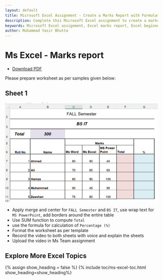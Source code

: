 ```yaml
---
layout: default
title: Microsoft Excel Assignment - Create a Marks Report with Formulas and Formatting  
description: Complete this Microsoft Excel assignment to create a marks report. Learn to apply merge and center, wrap text, borders, use SUM and Percentage formulas, and format worksheets. Perfect for beginners to enhance their Excel skills.  
keywords: Microsoft Excel assignment, Excel marks report, Excel beginner assignment, Excel SUM function, Excel Percentage formula, Excel formatting tutorial, Excel merge and center, Excel wrap text, Excel table borders, Excel practice for beginners
author: Muhammad Yasir Bhutta
---
```


# Ms Excel - Marks report

- [Download PDF](assign2.pdf)  
  
Please prepare worksheet as per samples given below:

## Sheet 1

![sheet1](images/marks_report.png)


- Apply merge and center for `FALL Semester` and `BS IT`, use wrap text for `MS PowerPoint`, add borders around the entire table
- Use SUM function to compute `Total`
- use the formula for calculation of `Percentage (%)`
- Format the worksheet as per template
- Record the video to both sheets with voice and explain the sheets
- Upload the video in Ms Team assignment

## Explore More Excel Topics

{% assign show_heading = false %}
{% include toc/ms-excel-toc.html show_heading=show_heading%}

<script async src="https://pagead2.googlesyndication.com/pagead/js/adsbygoogle.js?client=ca-pub-1602443888929206"
     crossorigin="anonymous"></script>
<ins class="adsbygoogle"
     style="display:block"
     data-ad-format="autorelaxed"
     data-ad-client="ca-pub-1602443888929206"
     data-ad-slot="7879511511"></ins>
<script>
     (adsbygoogle = window.adsbygoogle || []).push({});
</script>